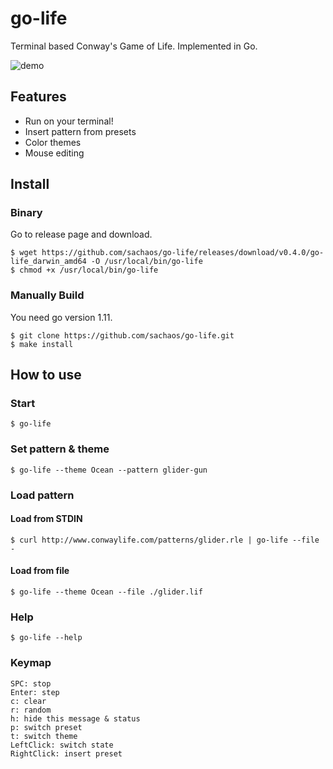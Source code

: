 # go-life

Terminal based Conway's Game of Life. Implemented in Go.

![demo](https://user-images.githubusercontent.com/6121271/47264728-44ec2d80-d557-11e8-8994-d4af53126fe5.gif)

## Features

* Run on your terminal!
* Insert pattern from presets
* Color themes
* Mouse editing

## Install

### Binary

Go to release page and download.

```shell
$ wget https://github.com/sachaos/go-life/releases/download/v0.4.0/go-life_darwin_amd64 -O /usr/local/bin/go-life
$ chmod +x /usr/local/bin/go-life
```

### Manually Build

You need go version 1.11.

```shell
$ git clone https://github.com/sachaos/go-life.git
$ make install
```

## How to use

### Start

```shell
$ go-life
```

### Set pattern & theme

```shell
$ go-life --theme Ocean --pattern glider-gun
```

### Load pattern

#### Load from STDIN

```shell
$ curl http://www.conwaylife.com/patterns/glider.rle | go-life --file -
```

#### Load from file

```shell
$ go-life --theme Ocean --file ./glider.lif
```

### Help

```shell
$ go-life --help
```

### Keymap

```
SPC: stop
Enter: step
c: clear
r: random
h: hide this message & status
p: switch preset
t: switch theme
LeftClick: switch state
RightClick: insert preset
```
